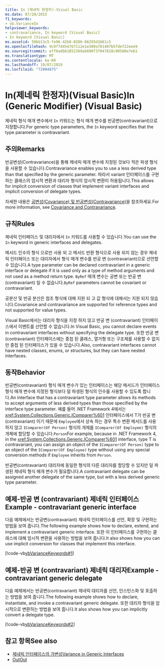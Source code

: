 ```yaml
---
title: In (제네릭 한정자)-Visual Basic
ms.date: 07/20/2015
f1_keywords:
- vb.VarianceIn
helpviewer_keywords:
- contravariance, In keyword [Visual Basic]
- In keyword [Visual Basic]
ms.assetid: 59bb13c5-fe96-42b8-8286-86293d1661c5
ms.openlocfilehash: 9c0f7d454767112e1e309af81407b5fdef22eee9
ms.sourcegitcommit: eff6adb61852369ab690f3f047818c90580e7eb1
ms.translationtype: MT
ms.contentlocale: ko-KR
ms.lasthandoff: 10/07/2019
ms.locfileid: "72004875"
---
```

# <a name="in-generic-modifier-visual-basic"></a><span data-ttu-id="9ef02-102">In(제네릭 한정자)(Visual Basic)</span><span class="sxs-lookup"><span data-stu-id="9ef02-102">In (Generic Modifier) (Visual Basic)</span></span>

<span data-ttu-id="9ef02-103">제네릭 형식 매개 변수에서 `In` 키워드는 형식 매개 변수를 반공변(contravariant)으로 지정합니다.</span><span class="sxs-lookup"><span data-stu-id="9ef02-103">For generic type parameters, the `In` keyword specifies that the type parameter is contravariant.</span></span>

## <a name="remarks"></a><span data-ttu-id="9ef02-104">주의</span><span class="sxs-lookup"><span data-stu-id="9ef02-104">Remarks</span></span>

<span data-ttu-id="9ef02-105">반공변성(Contravariance)을 통해 제네릭 매개 변수에 지정된 것보다 적은 파생 형식을 사용할 수 있습니다.</span><span class="sxs-lookup"><span data-stu-id="9ef02-105">Contravariance enables you to use a less derived type than that specified by the generic parameter.</span></span> <span data-ttu-id="9ef02-106">따라서 variant 인터페이스를 구현하는 클래스의 암시적 변환과 대리자 형식의 암시적 변환이 허용됩니다.</span><span class="sxs-lookup"><span data-stu-id="9ef02-106">This allows for implicit conversion of classes that implement variant interfaces and implicit conversion of delegate types.</span></span>

<span data-ttu-id="9ef02-107">자세한 내용은 [공변성(Covariance) 및 반공변성(Contravariance)](../../programming-guide/concepts/covariance-contravariance/index.md)을 참조하세요.</span><span class="sxs-lookup"><span data-stu-id="9ef02-107">For more information, see [Covariance and Contravariance](../../programming-guide/concepts/covariance-contravariance/index.md).</span></span>

## <a name="rules"></a><span data-ttu-id="9ef02-108">규칙</span><span class="sxs-lookup"><span data-stu-id="9ef02-108">Rules</span></span>

<span data-ttu-id="9ef02-109">제네릭 인터페이스 및 대리자에서 `In` 키워드를 사용할 수 있습니다.</span><span class="sxs-lookup"><span data-stu-id="9ef02-109">You can use the `In` keyword in generic interfaces and delegates.</span></span>
  
<span data-ttu-id="9ef02-110">메서드 인수의 형식 으로만 사용 되 고 메서드 반환 형식으로 사용 되지 않는 경우 제네릭 인터페이스 또는 대리자에서 형식 매개 변수를 반공 변 (contravariant)으로 선언할 수 있습니다.</span><span class="sxs-lookup"><span data-stu-id="9ef02-110">A type parameter can be declared contravariant in a generic interface or delegate if it is used only as a type of method arguments and not used as a method return type.</span></span> <span data-ttu-id="9ef02-111">`ByRef` 매개 변수는 공변 또는 반공 변 (contravariant) 일 수 없습니다.</span><span class="sxs-lookup"><span data-stu-id="9ef02-111">`ByRef` parameters cannot be covariant or contravariant.</span></span>

<span data-ttu-id="9ef02-112">공분산 및 반공 분산은 참조 형식에 대해 지원 되 고 값 형식에 대해서는 지원 되지 않습니다.</span><span class="sxs-lookup"><span data-stu-id="9ef02-112">Covariance and contravariance are supported for reference types and not supported for value types.</span></span>

<span data-ttu-id="9ef02-113">Visual Basic에서는 대리자 형식을 지정 하지 않고 반공 변 (contravariant) 인터페이스에서 이벤트를 선언할 수 없습니다.</span><span class="sxs-lookup"><span data-stu-id="9ef02-113">In Visual Basic, you cannot declare events in contravariant interfaces without specifying the delegate type.</span></span> <span data-ttu-id="9ef02-114">또한 반공 변 (contravariant) 인터페이스에는 중첩 된 클래스, 열거형 또는 구조체를 사용할 수 없지만 중첩 된 인터페이스가 있을 수 있습니다.</span><span class="sxs-lookup"><span data-stu-id="9ef02-114">Also, contravariant interfaces cannot have nested classes, enums, or structures, but they can have nested interfaces.</span></span>

## <a name="behavior"></a><span data-ttu-id="9ef02-115">동작</span><span class="sxs-lookup"><span data-stu-id="9ef02-115">Behavior</span></span>

<span data-ttu-id="9ef02-116">반공변(contravariant) 형식 매개 변수가 있는 인터페이스는 해당 메서드가 인터페이스 형식 매개 변수에 지정된 형식보다 덜 파생된 형식의 인수를 사용할 수 있도록 합니다.</span><span class="sxs-lookup"><span data-stu-id="9ef02-116">An interface that has a contravariant type parameter allows its methods to accept arguments of less derived types than those specified by the interface type parameter.</span></span> <span data-ttu-id="9ef02-117">예를 들어 .NET Framework 4에서는 <xref:System.Collections.Generic.IComparer%601> 인터페이스에서 T가 반공 변 (contravariant) 이기 때문에 `Employee`에서 상속 하는 경우 특수 변환 메서드를 사용 하지 않고 `IComparer(Of Person)` 형식의 개체를 `IComparer(Of Employee)` 형식의 개체에 할당할 수 있습니다.`Person`</span><span class="sxs-lookup"><span data-stu-id="9ef02-117">For example, because in .NET Framework 4, in the <xref:System.Collections.Generic.IComparer%601> interface, type T is contravariant, you can assign an object of the `IComparer(Of Person)` type to an object of the `IComparer(Of Employee)` type without using any special conversion methods if `Employee` inherits from `Person`.</span></span>

<span data-ttu-id="9ef02-118">반공변(contravariant) 대리자에 동일한 형식의 다른 대리자를 할당할 수 있지만 덜 파생된 제네릭 형식 매개 변수가 필요합니다.</span><span class="sxs-lookup"><span data-stu-id="9ef02-118">A contravariant delegate can be assigned another delegate of the same type, but with a less derived generic type parameter.</span></span>

## <a name="example---contravariant-generic-interface"></a><span data-ttu-id="9ef02-119">예제-반공 변 (contravariant) 제네릭 인터페이스</span><span class="sxs-lookup"><span data-stu-id="9ef02-119">Example - contravariant generic interface</span></span>

<span data-ttu-id="9ef02-120">다음 예제에서는 반공변(contravariant) 제네릭 인터페이스를 선언, 확장 및 구현하는 방법을 보여 줍니다.</span><span class="sxs-lookup"><span data-stu-id="9ef02-120">The following example shows how to declare, extend, and implement a contravariant generic interface.</span></span> <span data-ttu-id="9ef02-121">또한 이 인터페이스를 구현하는 클래스에 대해 암시적 변환을 사용하는 방법을 보여 줍니다.</span><span class="sxs-lookup"><span data-stu-id="9ef02-121">It also shows how you can use implicit conversion for classes that implement this interface.</span></span>

[!code-vb[vbVarianceKeywords#1](~/samples/snippets/visualbasic/VS_Snippets_VBCSharp/vbvariancekeywords/vb/module1.vb#1)]

## <a name="example---contravariant-generic-delegate"></a><span data-ttu-id="9ef02-122">예제-반공 변 (contravariant) 제네릭 대리자</span><span class="sxs-lookup"><span data-stu-id="9ef02-122">Example - contravariant generic delegate</span></span>

<span data-ttu-id="9ef02-123">다음 예제에서는 반공변(contravariant) 제네릭 대리자를 선언, 인스턴스화 및 호출하는 방법을 보여 줍니다.</span><span class="sxs-lookup"><span data-stu-id="9ef02-123">The following example shows how to declare, instantiate, and invoke a contravariant generic delegate.</span></span> <span data-ttu-id="9ef02-124">또한 대리자 형식을 암시적으로 변환하는 방법을 보여 줍니다.</span><span class="sxs-lookup"><span data-stu-id="9ef02-124">It also shows how you can implicitly convert a delegate type.</span></span>

[!code-vb[vbVarianceKeywords#2](~/samples/snippets/visualbasic/VS_Snippets_VBCSharp/vbvariancekeywords/vb/module1.vb#2)]

## <a name="see-also"></a><span data-ttu-id="9ef02-125">참고 항목</span><span class="sxs-lookup"><span data-stu-id="9ef02-125">See also</span></span>

- [<span data-ttu-id="9ef02-126">제네릭 인터페이스의 가변성</span><span class="sxs-lookup"><span data-stu-id="9ef02-126">Variance in Generic Interfaces</span></span>](../../programming-guide/concepts/covariance-contravariance/variance-in-generic-interfaces.md)
- [<span data-ttu-id="9ef02-127">Out</span><span class="sxs-lookup"><span data-stu-id="9ef02-127">Out</span></span>](out-generic-modifier.md)
